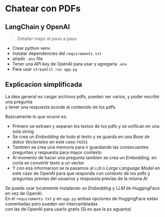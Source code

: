 # Chatear con PDFs

## LangChain y OpenAI

> Detallar mejor el paso a paso

- Crear python venv
- Instalar dependencies del `requirements.txt`
- añadir `.env` file
- Tener una API key de OpenAI para usar y agregarla `.env`
- Para usar `streamlit run app.py`

## Explicacion simplificada

La idea general es cargar archivos pdfs, pueden ser varios, y poder escribir una pregunta  
y tener una respuesta acorde al contenido de los pdfs.

Basicamente lo que ocurre es:

- Primero se extraen y separan los textos de los pdfs y se unifican en una sola string
- Se crea un *Embedding* de todo el texto y se guarda en una *Base de datos Vectoriales* en este caso `FAISS`
- Tambien se crea una memoria para ir guardando las consecuentes preguntas y respuesta para mayor contexto
- Al momento de hacer una pregunta tambien se crea un *Embedding*, en corta es convertir texto a un vector  
- Y con esa informacion se la pasamos al `LLM` o *Large Language Model* en este caso de OpenAI para que responda con contexto de los pdfs y preguntas previas del usuarios y respuesta previas de la misma AI

Se puede usar localmente instalando un *Embedding* y *LLM* de HuggingFace en vez de OpenAI.  
En el `requirements.txt` y en `app.py` ambas opciones de HuggingFace estan comentadas pero pueden ser intercambiadas  
con las de OpenAI para usarlo gratis (Si es que la pc aguanta)



